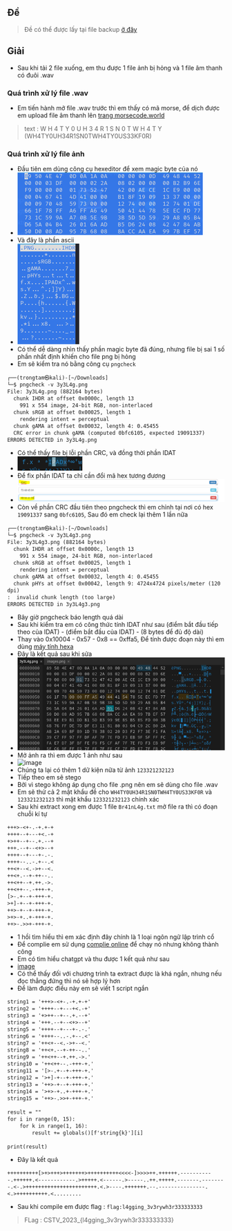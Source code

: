 ## Đề 
> Đề có thể được lấy tại file backup [ở đây](File_challenge/)
## Giải 
- Sau khi tải 2 file xuống, em thu được 1 file ảnh bị hỏng và 1 file âm thanh có đuôi .wav
### Quá trình xử lý file .wav
- Em tiến hành mở file .wav trước thì em thấy có mã morse, để dịch được em upload file âm thanh lên [trang morsecode.world](https://morsecode.world/international/decoder/audio-decoder-adaptive.html) 
> text : W H 4 T Y 0 U H 3 4 R 1 S N 0 T W H 4 T Y (WH4TY0UH34R1SN0TWH4TY0US33KF0R)
### Quá trình xử lý file ảnh 
- Đầu tiên em dùng công cụ hexeditor để xem magic byte của nó 
- ![image](image/1.png)
- Và đây là phần ascii 
- ![image](image/2.PNG)
- Có thể dễ dàng nhìn thấy phần magic byte đã đúng, nhưng file bị sai 1 số phần nhất định khiến cho file png bị hỏng
- Em sẽ kiểm tra nó bằng công cụ `pngcheck` 
```text
┌──(trongtam㉿kali)-[~/Downloads]
└─$ pngcheck -v 3y3L4g.png
File: 3y3L4g.png (882164 bytes)
  chunk IHDR at offset 0x0000c, length 13
    991 x 554 image, 24-bit RGB, non-interlaced
  chunk sRGB at offset 0x00025, length 1
    rendering intent = perceptual
  chunk gAMA at offset 0x00032, length 4: 0.45455
  CRC error in chunk gAMA (computed 0bfc6105, expected 19091337)
ERRORS DETECTED in 3y3L4g.png
```
- Có thể thấy file bị lỗi phần CRC, và đồng thời phần IDAT
- ![image](image/3.PNG)
- Để fix phần IDAT ta chỉ cần đổi mã hex tương đương 
- ![image](image/4.PNG)
- Còn về phần CRC đầu tiên theo pngcheck thì em chỉnh tại nơi có hex `19091337` sang `0bfc6105`, Sau đó em check lại thêm 1 lần nữa 
```text
┌──(trongtam㉿kali)-[~/Downloads]
└─$ pngcheck -v 3y3L4g3.png 
File: 3y3L4g3.png (882164 bytes)
  chunk IHDR at offset 0x0000c, length 13
    991 x 554 image, 24-bit RGB, non-interlaced
  chunk sRGB at offset 0x00025, length 1
    rendering intent = perceptual
  chunk gAMA at offset 0x00032, length 4: 0.45455
  chunk pHYs at offset 0x00042, length 9: 4724x4724 pixels/meter (120 dpi)
:  invalid chunk length (too large)
ERRORS DETECTED in 3y3L4g3.png
```
- Bây giờ pngcheck báo length quá dài 
- Sau khi kiểm tra em có công thức tính IDAT như sau (điểm bắt đầu tiếp theo của IDAT) - (điểm bắt đầu của IDAT) - (8 bytes để đủ độ dài)
- Thay vào 0x10004 - 0x57 - 0x8 == 0xffa5, Để tính được đoạn này thì em dùng [máy tính hexa](https://miniwebtool.com/vi/hex-calculator/)
- Đây là kết quả sau khi sửa
- ![image](image/5.png)
- Mở ảnh ra thì em được 1 ảnh như sau 
- ![image](image/6.png)
- Chúng ta lại có thêm 1 dữ kiện nữa từ ảnh `123321232123`
- Tiếp theo em sẽ stego 
- Bởi vì stego không áp dụng cho file .png nên em sẽ dùng cho file .wav
- Em sẽ thử cả 2 mật khẩu đề cho `WH4TY0UH34R1SN0TWH4TY0US33KF0R` và `123321232123` thì mật khẩu `123321232123` chính xác
- Sau khi extract xong em được 1 file `Br41nL4g.txt` mở file ra thì có đoạn chuỗi kí tự 
```
+++>-<+-.-+.+-+
++++--+---+<.-+
+>++--+--.+.--+
+++.--+--<+>--+
++++--+---+-.-.
++++--..-.+--.<
++<+--<.->+--<.
++<+.--+-++--..
++<++--+.++.->.
++<++--.-+++-+.
[>-.+--+-+++-+.
>+]-+--+-+++-+.
++>-+--+-+++-+.
>+>-+..+-+++-+.
++>-.>>+-+++-+. 
```
- 1 hồi tìm hiểu thì em xác định đây chính là 1 loại ngôn ngữ lập trình cổ 
- Để complie em sử dụng [complie online](https://www.tutorialspoint.com/execute_brainfk_online.php) để chạy nó nhưng không thành công
- Em có tìm hiểu chatgpt và thu được 1 kết quả như sau 
- [image](image/7.PNG)
- Có thể thấy đối với chương trình ta extract được là khá ngắn, nhưng nếu đọc thẳng đứng thì nó sẽ hợp lý hơn
- Để làm được điều này em sẽ viết 1 script ngắn 
```
string1 = '+++>-<+-.-+.+-+'
string2 = '++++--+---+<.-+'
string3 = '+>++--+--.+.--+'
string4 = '+++.--+--<+>--+'
string5 = '++++--+---+-.-.'
string6 = '++++--..-.+--.<'
string7 = '++<+--<.->+--<.'
string8 = '++<+.--+-++--..'
string9 = '++<++--+.++.->.'
string10 = '++<++--.-+++-+.'
string11 = '[>-.+--+-+++-+.'
string12 = '>+]-+--+-+++-+.'
string13 = '++>-+--+-+++-+.'
string14 = '>+>-+..+-+++-+.'
string15 = '++>-.>>+-+++-+.'

result = ""
for i in range(0, 15):
    for k in range(1, 16):
        result += globals()[f'string{k}'][i]

print(result)
```
- Đây là kết quả 
```
++++++++++[>+>+++>+++++++>++++++++++<<<<-]>>>>++.++++++.-----------.++++++.<------------.>+++++.<------.>-----..++.+++++.-------.--------.<-.>+++++++++++++++++++++++.<.>----.+++++++.--.---------------.<.>++++++++++.<.........
```
- Sau khi compile em được flag : `flag:l4gging_3v3rywh3r333333333`
> FLag : CSTV_2023_{l4gging_3v3rywh3r333333333}


